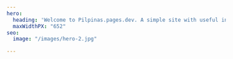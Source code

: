 ```yaml
---
hero:
  heading: 'Welcome to Pilpinas.pages.dev. A simple site with useful information. '
  maxWidthPX: "652"
seo:
  image: "/images/hero-2.jpg"

---
```


